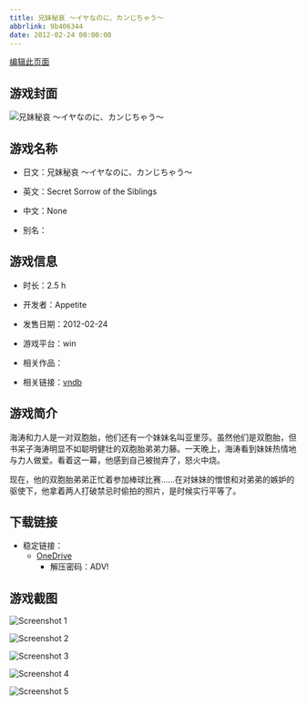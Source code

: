 ```yaml
---
title: 兄妹秘哀 ～イヤなのに、カンじちゃう～
abbrlink: 9b406344
date: 2012-02-24 00:00:00
---
```

[编辑此页面](https://github.com/ACG-3/ADV3-source/blob/main/source/_posts/games/%E5%85%84%E5%A6%B9%E7%A7%98%E5%93%80%20%EF%BD%9E%E3%82%A4%E3%83%A4%E3%81%AA%E3%81%AE%E3%81%AB%E3%80%81%E3%82%AB%E3%83%B3%E3%81%98%E3%81%A1%E3%82%83%E3%81%86%EF%BD%9E.md)

## 游戏封面

![兄妹秘哀 ～イヤなのに、カンじちゃう～](https://pan.timero.xyz/d/onedrive/img_lib_001/%E5%85%84%E5%A6%B9%E7%A7%98%E5%93%80%20%EF%BD%9E%E3%82%A4%E3%83%A4%E3%81%AA%E3%81%AE%E3%81%AB%E3%80%81%E3%82%AB%E3%83%B3%E3%81%98%E3%81%A1%E3%82%83%E3%81%86%EF%BD%9E_cover.avif)


## 游戏名称

- 日文：兄妹秘哀 ～イヤなのに、カンじちゃう～
- 英文：Secret Sorrow of the Siblings
- 中文：None

- 别名：


## 游戏信息

- 时长：2.5 h
- 开发者：Appetite
- 发售日期：2012-02-24
- 游戏平台：win
- 相关作品：

- 相关链接：[vndb](https://vndb.org/v9709)


## 游戏简介

海涛和力人是一对双胞胎，他们还有一个妹妹名叫亚里莎。虽然他们是双胞胎，但书呆子海涛明显不如聪明健壮的双胞胎弟弟力藤。一天晚上，海涛看到妹妹热情地与力人做爱。看着这一幕，他感到自己被抛弃了，怒火中烧。

现在，他的双胞胎弟弟正忙着参加棒球比赛......在对妹妹的憎恨和对弟弟的嫉妒的驱使下，他拿着两人打破禁忌时偷拍的照片，是时候实行平等了。


## 下载链接

- 稳定链接：
    - [OneDrive](https://pan.timero.xyz/onedrive/adv_lib_001/%E5%85%84%E5%A6%B9%E7%A7%98%E5%93%80%20%EF%BD%9E%E3%82%A4%E3%83%A4%E3%81%AA%E3%81%AE%E3%81%AB%E3%80%81%E3%82%AB%E3%83%B3%E3%81%98%E3%81%A1%E3%82%83%E3%81%86%EF%BD%9E)
        - 解压密码：ADV!



## 游戏截图


![Screenshot 1](https://pan.timero.xyz/d/onedrive/img_lib_001/%E5%85%84%E5%A6%B9%E7%A7%98%E5%93%80%20%EF%BD%9E%E3%82%A4%E3%83%A4%E3%81%AA%E3%81%AE%E3%81%AB%E3%80%81%E3%82%AB%E3%83%B3%E3%81%98%E3%81%A1%E3%82%83%E3%81%86%EF%BD%9E_Screenshot_1.avif)

![Screenshot 2](https://pan.timero.xyz/d/onedrive/img_lib_001/%E5%85%84%E5%A6%B9%E7%A7%98%E5%93%80%20%EF%BD%9E%E3%82%A4%E3%83%A4%E3%81%AA%E3%81%AE%E3%81%AB%E3%80%81%E3%82%AB%E3%83%B3%E3%81%98%E3%81%A1%E3%82%83%E3%81%86%EF%BD%9E_Screenshot_2.avif)

![Screenshot 3](https://pan.timero.xyz/d/onedrive/img_lib_001/%E5%85%84%E5%A6%B9%E7%A7%98%E5%93%80%20%EF%BD%9E%E3%82%A4%E3%83%A4%E3%81%AA%E3%81%AE%E3%81%AB%E3%80%81%E3%82%AB%E3%83%B3%E3%81%98%E3%81%A1%E3%82%83%E3%81%86%EF%BD%9E_Screenshot_3.avif)

![Screenshot 4](https://pan.timero.xyz/d/onedrive/img_lib_001/%E5%85%84%E5%A6%B9%E7%A7%98%E5%93%80%20%EF%BD%9E%E3%82%A4%E3%83%A4%E3%81%AA%E3%81%AE%E3%81%AB%E3%80%81%E3%82%AB%E3%83%B3%E3%81%98%E3%81%A1%E3%82%83%E3%81%86%EF%BD%9E_Screenshot_4.avif)

![Screenshot 5](https://pan.timero.xyz/d/onedrive/img_lib_001/%E5%85%84%E5%A6%B9%E7%A7%98%E5%93%80%20%EF%BD%9E%E3%82%A4%E3%83%A4%E3%81%AA%E3%81%AE%E3%81%AB%E3%80%81%E3%82%AB%E3%83%B3%E3%81%98%E3%81%A1%E3%82%83%E3%81%86%EF%BD%9E_Screenshot_5.avif)

